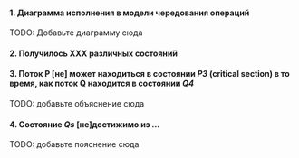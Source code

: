 #### 1. Диаграмма исполнения в модели чередования операций

TODO: Добавьте диаграмму сюда

#### 2. Получилось XXX различных состояний

#### 3. Поток **P** [не] может находиться в состоянии *P3* (critical section) в то время, как поток **Q** находится в состоянии *Q4*

TODO: добавьте объяснение сюда

#### 4. Состояние *Qs* [не]достижимо из ...

TODO: добавьте пояснение сюда
